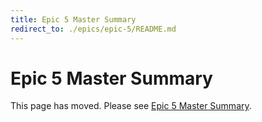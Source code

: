 ```yaml
---
title: Epic 5 Master Summary
redirect_to: ./epics/epic-5/README.md
---
```


# Epic 5 Master Summary

This page has moved. Please see [Epic 5 Master Summary](./epics/epic-5/README.md).
